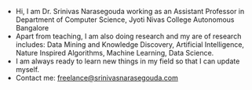 - Hi, I am Dr. Srinivas Narasegouda working as an Assistant Professor in Department of Computer Science, Jyoti Nivas College Autonomous Bangalore
- Apart from teaching, I am also doing research and my are of research includes: Data Mining and Knowledge Discovery, Artificial Intelligence, Nature Inspired Algorithms, Machine Learning, Data Science.
- I am always ready to learn new things in my field so that I can update myself.
- Contact me: freelance@srinivasnarasegouda.com

<!---
alerts2info/alerts2info is a ✨ special ✨ repository because its `README.md` (this file) appears on your GitHub profile.
You can click the Preview link to take a look at your changes.
--->
